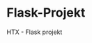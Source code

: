 # Flask-Projekt
HTX - Flask projekt

<!doctype html>

<html>
<head>
  <meta charset="utf-8">

  <title>Flask Projekt</title>
  <meta name="description" content="Flask Projekt">

  <link rel="stylesheet" href="css/style.css">

</head>

<body>
  <script src="js/main.js"></script>
</body>
</html>
